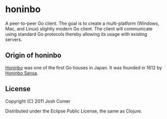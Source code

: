 # honinbo

A peer-to-peer Go client. The goal is to create a multi-platform
(Windows, Mac, and Linux) slightly modern Go client. The client will
communicate using standard Go protocols thereby allowing its usage
with existing servers.

## Origin of honinbo

[Honinbo](http://en.wikipedia.org/wiki/Honinbo) was one of the first
Go houses in Japan. It was founded in 1612 by [Honinbo Sansa](http://en.wikipedia.org/wiki/Honinbo_Sansa).

## License

Copyright (C) 2011 Josh Comer

Distributed under the Eclipse Public License, the same as Clojure.

